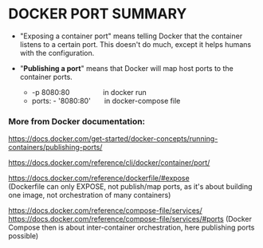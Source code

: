 # DOCKER PORT SUMMARY

* "Exposing a container port" means telling Docker that the container listens to a certain port. This doesn't do much, except it helps humans with the configuration.

* "**Publishing a port**" means that Docker will map host ports to the container ports.
  -   -p 8080:80              &nbsp; &nbsp; &nbsp; &nbsp; &nbsp; &nbsp; &nbsp; &nbsp; in docker run
  -   ports:  - '8080:80'         &nbsp; &nbsp; &nbsp; in docker-compose file

### More from Docker documentation:

https://docs.docker.com/get-started/docker-concepts/running-containers/publishing-ports/

https://docs.docker.com/reference/cli/docker/container/port/

https://docs.docker.com/reference/dockerfile/#expose    
(Dockerfile can only EXPOSE, not publish/map ports, as it's about building one image, not orchestration of many containers)

https://docs.docker.com/reference/compose-file/services/
https://docs.docker.com/reference/compose-file/services/#ports
(Docker Compose then is about inter-container orchestration, here publishing ports possible)



